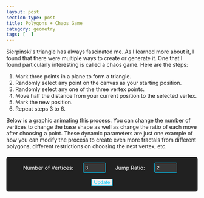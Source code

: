 ```yaml
---
layout: post
section-type: post
title: Polygons + Chaos Game
category: geometry
tags: [  ]
---
```

Sierpinski's triangle has always fascinated me. As I learned more about it, I found that there were multiple ways to create or generate it. One that I found particularly interesting is called a chaos game. Here are the steps:


1. Mark three points in a plane to form a triangle.
2. Randomly select any point on the canvas as your starting position.
3. Randomly select any one of the three vertex points.
4. Move half the distance from your current position to the selected vertex.
5. Mark the new position.
6. Repeat steps 3 to 6.


Below is a graphic animating this process. You can change the number of vertices to change the base shape as well as change the ratio of each move after choosing a point. These dynamic parameters are just one example of how you can modify the process to create even more fractals from different polygons, different restrictions on choosing the next vertex, etc.

<div id="polygon-game-container" class="content-section text-center">
  <div class="controls">
    <label for="vertices">Number of Vertices:</label>
    <input type="number" id="vertices" min="3" max="12" value="3">
    <label for="jumpRatio">Jump Ratio:</label>
    <input type="number" id="jumpRatio" min="2" max="12" value="2">
    <button id="update" class="btn btn-default">Update</button>
  </div>

  <div id="canvas-container"></div>
</div>

<script type="importmap">
{
  "imports": {
    "three": "https://cdn.jsdelivr.net/npm/three@0.176.0/build/three.module.js",
    "three/addons/": "https://cdn.jsdelivr.net/npm/three@0.176.0/examples/jsm/"
  }
}
</script>

<script type="module">
import * as THREE from 'three';

class RegularPolygons {
    constructor(numVertices, jumpRatio) {
        // Constants
        this.numVertices = numVertices;
        this.jumpRatio = jumpRatio;
        this.size = window.innerWidth / 2;
        this.half = this.size / 2;
        this.padding = 30;
        this.radius = this.half - this.padding;
        this.maxPoints = 10000;

        this.setupScene();
        this.setupPolygonVertices();
        this.setupPointsSystem();
        this.initializeStartingPoint();
        this.count = 0;
        this.isAnimating = true;
    }

    setupScene() {
        this.scene = new THREE.Scene();
        this.camera = new THREE.OrthographicCamera(
            -this.half, this.half,
            this.half, -this.half,
            -1, 1
        );
        this.renderer = new THREE.WebGLRenderer({ antialias: true });
        this.renderer.setSize(this.size, this.size);
        this.renderer.setClearColor(0x000000, 0);
    }

    setupPolygonVertices() {
        this.vertices = [];
        for (let i = 0; i < this.numVertices; i++) {
            const angle = (i / this.numVertices) * Math.PI * 2;
            const x = this.radius * Math.cos(angle);
            const y = this.radius * Math.sin(angle);
            this.vertices.push(new THREE.Vector2(x, y));
        }
    }

    setupPointsSystem() {
        this.material = new THREE.ShaderMaterial({
            vertexShader: `
                attribute float aAge;
                varying float vAge;
                void main() {
                    vAge = aAge;
                    gl_PointSize = 2.0;
                    gl_Position = projectionMatrix * modelViewMatrix * vec4(position, 1.0);
                }
            `,
            fragmentShader: `
                precision mediump float;
                varying float vAge;
                void main() {
                    float alpha = 1.0 - min(1.0, vAge / 120.0);
                    gl_FragColor = mix(vec4(1.0, 1.0, 1.0, 1.0), vec4(0.6, 0.2, 1.0, 1.0), alpha);
                }
            `,
            transparent: true
        });

        this.geometry = new THREE.BufferGeometry();
        this.positions = new Float32Array(this.maxPoints * 3);
        this.ages = new Float32Array(this.maxPoints);

        this.geometry.setAttribute('position', new THREE.BufferAttribute(this.positions, 3));
        this.geometry.setAttribute('aAge', new THREE.BufferAttribute(this.ages, 1));

        this.points = new THREE.Points(this.geometry, this.material);
        this.scene.add(this.points);
    }

    initializeStartingPoint() {
        const max = this.radius;
        const min = -this.radius;
        const x = Math.random() * (max - min) + min;
        const y = Math.random() * (max - min) + min;
        this.current = new THREE.Vector2(x, y);
    }

    reset() {
        this.count = 0;
        this.positions = new Float32Array(this.maxPoints * 3);
        this.ages = new Float32Array(this.maxPoints);
        this.geometry.setAttribute('position', new THREE.BufferAttribute(this.positions, 3));
        this.geometry.setAttribute('aAge', new THREE.BufferAttribute(this.ages, 1));
        this.setupPolygonVertices();
        this.initializeStartingPoint();
        this.isAnimating = true;
        this.animate();
    }

    animate = () => {
        if (this.count < this.maxPoints && this.isAnimating) {
            const target = this.vertices[Math.floor(Math.random() * this.numVertices)];
            
            this.current.x = (this.current.x + target.x) / this.jumpRatio;
            this.current.y = (this.current.y + target.y) / this.jumpRatio;

            this.positions[this.count * 3] = this.current.x;
            this.positions[this.count * 3 + 1] = this.current.y;
            this.positions[this.count * 3 + 2] = 0;

            this.ages[this.count] = 0;
            for (let i = 0; i < this.count; i++) {
                this.ages[i] += 1;
            }

            this.geometry.attributes.position.needsUpdate = true;
            this.geometry.attributes.aAge.needsUpdate = true;
            this.count++;

            this.renderer.render(this.scene, this.camera);
            requestAnimationFrame(this.animate);
        }
    }

    updateConfig(numVertices, jumpRatio) {
        this.numVertices = numVertices;
        this.jumpRatio = jumpRatio;
        this.reset();
    }

    start() {
        const container = document.getElementById('canvas-container');
        container.appendChild(this.renderer.domElement);
        this.animate();
    }
}

// Wait for the DOM to be fully loaded
document.addEventListener('DOMContentLoaded', () => {
    // Create initial polygon
    let polygons = new RegularPolygons(3, 2); // start with a triangle
    polygons.start();

    // Set up event listeners
    document.getElementById('update').addEventListener('click', () => {
        const verticesInput = document.getElementById('vertices');
        const numVertices = parseInt(verticesInput.value);
        const jumpRatioInput = document.getElementById('jumpRatio');
        const jumpRatio = parseInt(jumpRatioInput.value);
        
        // Validate input
        if (numVertices >= 3 && numVertices <= 12 && jumpRatio >= 2 && jumpRatio <= 12) {
            polygons.updateConfig(numVertices, jumpRatio);
        } else {
            alert('Please enter:\n- Number of vertices between 3 and 12\n- Jump ratio between 2 and 12');
            if (numVertices < 3 || numVertices > 12) {
                verticesInput.value = '3';
            }
            if (jumpRatio < 1.1 || jumpRatio > 12) {
                jumpRatioInput.value = '2';
            }
        }
    });
});
</script>

<style>
#polygon-game-container {
    margin: 0;
    padding: 0;
}

#canvas-container {
    width: 100%;
    display: flex;
    justify-content: center;
    align-items: center;
    margin: 20px 0;
}

#canvas-container canvas {
    max-width: 100%;
    height: auto !important;
}

.controls {
    margin: 20px 0;
    padding: 15px;
    background: rgb(33, 33, 33);
    border-radius: 5px;
    display: flex;
    gap: 15px;
    align-items: center;
    justify-content: center;
    flex-wrap: wrap;
    color: #fff;
}

.controls input {
    width: 60px;
    padding: 5px;
    margin: 0 10px;
    background: rgba(255, 255, 255, 0.1);
    border: 1px solid #00cdff;
    color: #fff;
    border-radius: 3px;
}

.controls button {
    border: 1px solid #00cdff !important;
    color: #00cdff !important;
}

.controls button:hover {
    background-color: #00cdff !important;
    color: #000 !important;
}
</style>
